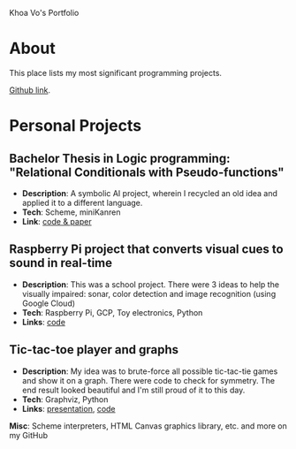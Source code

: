 Khoa Vo's Portfolio

About
=====

This place lists my most significant programming projects.

[Github link](https://github.com/lackhoa).

Personal Projects
=================

Bachelor Thesis in Logic programming: "Relational Conditionals with Pseudo-functions"
-------------------------------------------------------------------------------------

*   **Description**: A symbolic AI project, wherein I recycled an old idea and applied it to a different language.
*   **Tech**: Scheme, miniKanren
*   **Link**: [code & paper](https://github.com/lackhoa/staticKanren)

Raspberry Pi project that converts visual cues to sound in real-time
--------------------------------------------------------------------

*   **Description**: This was a school project. There were 3 ideas to help the visually impaired: sonar, color detection and image recognition (using Google Cloud)
*   **Tech**: Raspberry Pi, GCP, Toy electronics, Python
*   **Links**: [code](https://github.com/lackhoa/pi-visual)

Tic-tac-toe player and graphs
-----------------------------

*   **Description**: My idea was to brute-force all possible tic-tac-tie games and show it on a graph. There were code to check for symmetry. The end result looked beautiful and I'm still proud of it to this day.
*   **Tech**: Graphviz, Python
*   **Links**: [presentation](https://drive.google.com/file/d/0B87xosAJTDm1dGJQY01qZnB5UGc/view?usp=drive_open), [code](https://github.com/lackhoa/ttt-graph/tree/master)

**Misc**: Scheme interpreters, HTML Canvas graphics library, etc. and more on my GitHub
